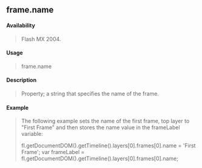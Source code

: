 ## frame.name

#### Availability

> Flash MX 2004.

#### Usage

> frame.name

#### Description

> Property; a string that specifies the name of the frame.

#### Example

> The following example sets the name of the first frame, top layer to "First Frame" and then stores the name value in the frameLabel variable:
>
> fl.getDocumentDOM().getTimeline().layers\[0\].frames\[0\].name = 'First Frame'; var frameLabel = fl.getDocumentDOM().getTimeline().layers\[0\].frames\[0\].name;
